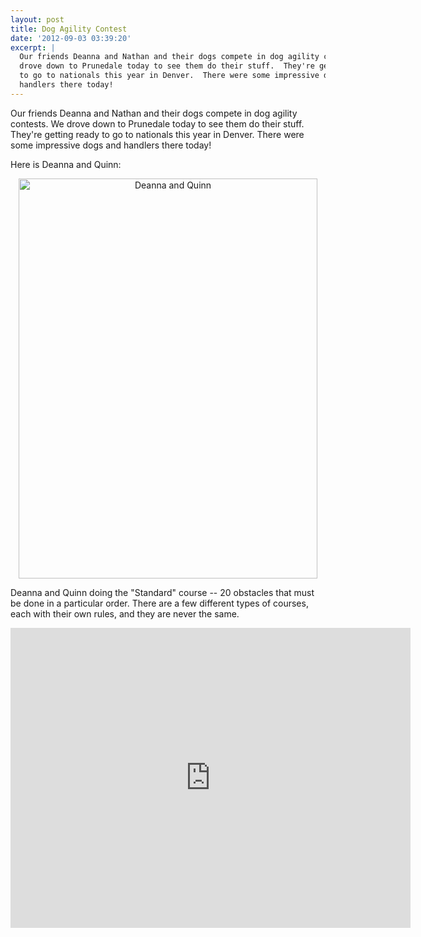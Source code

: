 ```yaml
---
layout: post
title: Dog Agility Contest
date: '2012-09-03 03:39:20'
excerpt: |
  Our friends Deanna and Nathan and their dogs compete in dog agility contests.  We
  drove down to Prunedale today to see them do their stuff.  They're getting ready
  to go to nationals this year in Denver.  There were some impressive dogs and
  handlers there today!
---
```


Our friends Deanna and Nathan and their dogs compete in dog agility contests. We drove down to Prunedale today to see them do their stuff. They're getting ready to go to nationals this year in Denver. There were some impressive dogs and handlers there today!

Here is Deanna and Quinn:

<div style="text-align:center;">
<a href="http://www.flickr.com/photos/thenobot/7918849824/" title="Deanna and Quinn by thenobot, on Flickr"><img src="https://farm9.staticflickr.com/8462/7918849824_217ded3efc_z.jpg" width="478" height="640" alt="Deanna and Quinn"></a>
</div>

Deanna and Quinn doing the "Standard" course -- 20 obstacles that must be done in a particular order. There are a few different types of courses, each with their own rules, and they are never the same.

<embed src="http://video.thenobot.org/20120902-dog_agility.mov" width="640" height="480" scale="aspect"></embed>

